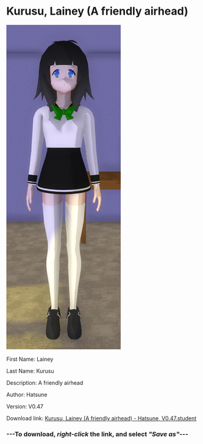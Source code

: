 # Kurusu, Lainey (A friendly airhead)

<img src = "https://raw.githubusercontent.com/Arbiter1223/Daigaku-Gurashi-Custom-Students/master/Students/Files/Kurusu%2C%20Lainey%20(A%20friendly%20airhead).png">

First Name: Lainey

Last Name: Kurusu

Description: A friendly airhead

Author: Hatsune

Version: V0.47

Download link: <a href="https://raw.githubusercontent.com/Arbiter1223/Daigaku-Gurashi-Custom-Students/master/Students/Files/Kurusu%2C%20Lainey%20(A%20friendly%20airhead)%20-%20Hatsune%2C%20V0.47.student">Kurusu, Lainey (A friendly airhead) - Hatsune, V0.47.student</a>

### ---**To download, _right-click_ the link, and select _"Save as"_**---
